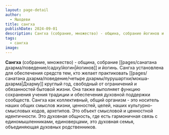 ```yaml
---
layout: page-detail
author:
  - Яшодеви
title: сангха
publishDate: 2024-09-01
description: Сангха (собрание, множество) - община, собрание йогинов и йогинь. Сангха установлена для обеспечения средств тем, кто желает практиковать Дхарму круглый год, свободный от ограничений и обязанностей бытовой жизни.
tags:
  - сангха
image:
---
```

**Сангха** (собрание, множество) - община, собрание [[pages/санатана дхарма/поведение/садху/йогин|йогинов]] и йогинь. Сангха установлена для обеспечения средств тем, кто желает практиковать [[pages/санатана дхарма/поведение/четыре дхармы/пурушартхи/мокша-дхарма|Дхарму]] круглый год, свободный от ограничений и обязанностей бытовой жизни. Она также выполняет функцию сохранения учения традиции и обеспечения духовной поддержки сообществ.
Сангха как коллективный, общий организм - это носитель наших общих смыслов жизни, ценностей, целей, наших культурно-смысловых кодов, архетипов. Это объект смысловой и ценностной идентичности. Это духовная общность, где есть гармоничная связь с единомышленниками, единоверцами, это духовная семья, объединяющая духовных родственников.

